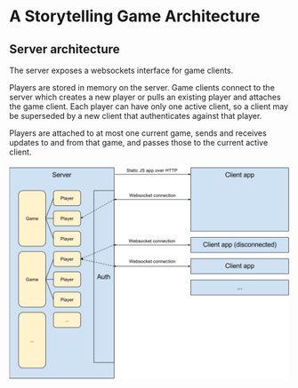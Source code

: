 A Storytelling Game Architecture
================================

Server architecture
-------------------

The server exposes a websockets interface for game clients.

Players are stored in memory on the server. Game clients connect to the server
which creates a new player or pulls an existing player and attaches the game
client. Each player can have only one active client, so a client may be
superseded by a new client that authenticates against that player.

Players are attached to at most one current game, sends and receives updates to
and from that game, and passes those to the current active client.

<img src="client-server.svg">
